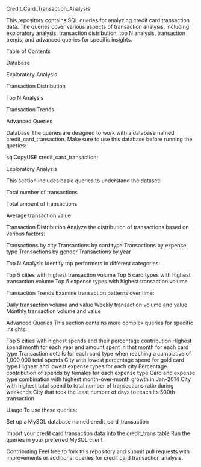Credit_Card_Transaction_Analysis

This repository contains SQL queries for analyzing credit card transaction data. The queries cover various aspects of transaction analysis, including exploratory analysis, transaction distribution, top N analysis, transaction trends, and advanced queries for specific insights.

Table of Contents

Database

Exploratory Analysis

Transaction Distribution

Top N Analysis

Transaction Trends

Advanced Queries


Database
The queries are designed to work with a database named credit_card_transaction. Make sure to use this database before running the queries:

sqlCopyUSE credit_card_transaction;


Exploratory Analysis

This section includes basic queries to understand the dataset:

Total number of transactions

Total amount of transactions

Average transaction value

Transaction Distribution
Analyze the distribution of transactions based on various factors:

Transactions by city
Transactions by card type
Transactions by expense type
Transactions by gender
Transactions by year

Top N Analysis
Identify top performers in different categories:

Top 5 cities with highest transaction volume
Top 5 card types with highest transaction volume
Top 5 expense types with highest transaction volume

Transaction Trends
Examine transaction patterns over time:

Daily transaction volume and value
Weekly transaction volume and value
Monthly transaction volume and value

Advanced Queries
This section contains more complex queries for specific insights:

Top 5 cities with highest spends and their percentage contribution
Highest spend month for each year and amount spent in that month for each card type
Transaction details for each card type when reaching a cumulative of 1,000,000 total spends
City with lowest percentage spend for gold card type
Highest and lowest expense types for each city
Percentage contribution of spends by females for each expense type
Card and expense type combination with highest month-over-month growth in Jan-2014
City with highest total spend to total number of transactions ratio during weekends
City that took the least number of days to reach its 500th transaction

Usage
To use these queries:

Set up a MySQL database named credit_card_transaction

Import your credit card transaction data into the credit_trans table
Run the queries in your preferred MySQL client

Contributing
Feel free to fork this repository and submit pull requests with improvements or additional queries for credit card transaction analysis.
